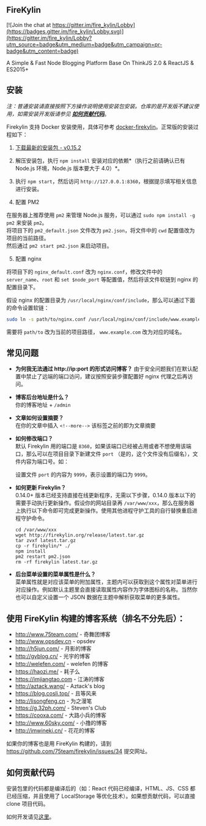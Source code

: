 ## FireKylin

[![Join the chat at https://gitter.im/fire_kylin/Lobby](https://badges.gitter.im/fire_kylin/Lobby.svg)](https://gitter.im/fire_kylin/Lobby?utm_source=badge&utm_medium=badge&utm_campaign=pr-badge&utm_content=badge)

A Simple & Fast Node Blogging Platform Base On ThinkJS 2.0 & ReactJS & ES2015+

## 安装

*注：普通安装请直接按照下方操作说明使用安装包安装。仓库的是开发版不建议使用，如需安装开发版请参见 [**如何贡献代码**](https://github.com/75team/firekylin/wiki/%E5%A6%82%E4%BD%95%E8%B4%A1%E7%8C%AE%E4%BB%A3%E7%A0%81%EF%BC%9F)*。

Firekylin 支持 Docker 安装使用，具体可参考 [docker-firekylin](https://github.com/cosli/docker-firekylin)。正常版的安装过程如下：

1. [下载最新的安装包 - v0.15.2](http://firekylin.org/release/firekylin_0.15.2.tar.gz)

2. 解压安装包，执行 `npm install` 安装对应的依赖*（执行之前请确认已有 Node.js 环境，Node.js 版本要大于 4.0）*。

3. 执行 `npm start`，然后访问 `http://127.0.0.1:8360`，根据提示填写相关信息进行安装。

4. 配置 PM2  

  在服务器上推荐使用 `pm2` 来管理 Node.js 服务，可以通过 `sudo npm install -g pm2` 来安装 `pm2`。  
  将项目下的 `pm2_default.json` 文件改为 `pm2.json`，将文件中的 `cwd` 配置值改为项目的当前路径。  
  然后通过 `pm2 start pm2.json` 来启动项目。

5. 配置 nginx  

  将项目下的 `nginx_default.conf` 改为 `nginx.conf`，修改文件中的 `server_name`、`root` 和 `set $node_port` 等配置值，然后将该文件软链到 nginx 的配置目录下。

  假设 nginx 的配置目录为 `/usr/local/nginx/conf/include`，那么可以通过下面的命令设置软链：

  ```sh
  sudo ln -s path/to/nginx.conf /usr/local/nginx/conf/include/www.example.com.conf
  ```

  需要将 `path/to` 改为当前的项目路径， `www.example.com` 改为对应的域名。

## 常见问题

- **为何我无法通过 http://ip:port 的形式访问博客？**
    由于安全问题我们在默认配置中禁止了远端的端口访问，建议按照安装步骤配置好 nginx 代理之后再访问。

- **博客后台地址是什么？**  
    你的博客地址 + `/admin`

- **文章如何设置摘要？**  
    在你的文章中插入 `<!--more-->` 该标签之前的即为文章摘要

- **如何修改端口？**  
    默认 Firekylin 用的端口是  `8360`，如果该端口已经被占用或者不想使用该端口，那么可以在项目目录下新建文件 `port` （是的，这个文件没有后缀名），文件内容为端口号。如：  

    设置文件 `port` 的内容为 `9999`，表示设置的端口为 `9999`。

- **如何更新 Firekylin？**  
    0.14.0+ 版本已经支持直接在线更新程序，无需以下步骤，0.14.0 版本以下的需要手动执行更新操作。假设你的网站目录再 `/var/www/xxx`，那么在服务器上执行以下命令即可完成更新操作。使用其他进程守护工具的自行替换重启进程守护命令。
    ```
    cd /var/www/xxx
    wget http://firekylin.org/release/latest.tar.gz
    tar zvxf latest.tar.gz
    cp -r firekylin/* ./
    npm install
    pm2 restart pm2.json
    rm -rf firekylin latest.tar.gz
    ```

- **后台菜单设置的菜单属性是什么？**  
    菜单属性就是对应该菜单的附加属性，主题内可以获取到这个属性对菜单进行对应操作。例如默认主题里会直接读取属性内容作为字体图标的名称。当然你也可以自定义设置一个 JSON 数据在主题中解析获取菜单的更多属性。

## 使用 FireKylin 构建的博客系统（排名不分先后）：

* http://www.75team.com/ - 奇舞团博客
* http://www.opsdev.cn - opsdev
* http://h5jun.com/ - 月影的博客
* http://gyblog.cn/ - 光宇的博客
* http://welefen.com/ - welefen 的博客
* https://haozi.me/ - 耗子么
* https://imjiangtao.com - 江涛的博客
* http://aztack.wang/ - Aztack's blog
* https://blog.cosli.top/ - 且等风来
* http://lisongfeng.cn - 为之漫笔
* https://g.32ph.com/ - Steven's Club
* https://cooxa.com/ - 大路小兵的博客
* http://www.60sky.com/ - 小撸的博客
* http://imwineki.cn/ - 花花的博客

如果你的博客也是用 FireKylin 构建的，请到 https://github.com/75team/firekylin/issues/34 提交网址。

## 如何贡献代码

安装包里的代码都是编译后的（如：React 代码已经编译，HTML、JS、CSS 都已经压缩，并且使用了 LocalStorage 等优化技术）。如果想贡献代码，可以直接 clone 项目代码。

如何开发请见[这里](https://github.com/75team/firekylin/wiki/%E5%A6%82%E4%BD%95%E8%B4%A1%E7%8C%AE%E4%BB%A3%E7%A0%81%EF%BC%9F)。
